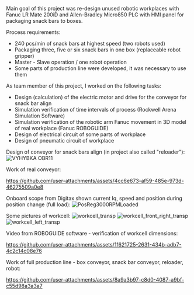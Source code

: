 Main goal of this project was re-design unused robotic workplaces with Fanuc LR Mate 200iD and Allen-Bradley Micro850 PLC with HMI panel for packaging snack bars to boxes.

Process requirements:
  - 240 pcs/min of snack bars at highest speed (two robots used)
  - Packaging three, five or six snack bars in one box (replaceable robot gripper)
  - Master - Slave operation / one robot operation
  - Some parts of production line were developed, it was necessary to use them


As team member of this project, I worked on the following tasks:
  - Design (calculation) of the electric motor and drive for the conveyor for snack bar align
  - Simulation verification of time intervals of process (Rockwell Arena Simulation Software)
  - Simulation verification of the robotic arm Fanuc movement in 3D model of real workplace (Fanuc ROBOGUIDE)
  - Design of electrical circuit of some parts of workplace
  - Design of pneumatic circuit of workplace

    

Design of conveyor for snack bars align (in project also called "reloader"):
![VYHYBKA OBR11](https://github.com/user-attachments/assets/709048f5-b67e-489f-b12b-08bd235cdb87)

Work of real conveyor:

https://github.com/user-attachments/assets/4cc6e673-af59-485e-973d-46275509a0e8

Onboard scope from Digitax shown current Iq, speed and position during position change (full load):
![PosReg3000RPMLoaded](https://github.com/user-attachments/assets/84016715-8c76-4ade-b3c4-893517dd3a54)

Some pictures of workcell:
![workcell_transp](https://github.com/user-attachments/assets/06fe2e31-314e-4cda-ad67-8268410d8961)
![workcell_front_right_transp](https://github.com/user-attachments/assets/2a6da1b2-a1b5-467a-abe0-fd02358c4fee)
![workcell_left_transp](https://github.com/user-attachments/assets/809d1300-6268-4137-a785-781dc32d18ec)

Video from ROBOGUIDE software - verification of workcell dimensions:

https://github.com/user-attachments/assets/1f621725-2631-434b-adb7-4c2c14c08e76

Work of full production line - box conveyor, snack bar conveyor, reloader, robot:

https://github.com/user-attachments/assets/8a9a3b97-c8d0-4087-a9bf-c55d98a3a3a7

